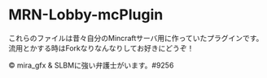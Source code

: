 # MRN-Lobby-mcPlugin

これらのファイルは昔々自分のMincraftサーバ用に作っていたプラグインです。流用とかする時はForkなりなんなりしてお好きにどうぞ！

© mira_gfx & SLBMに強い弁護士がいます。#9256
